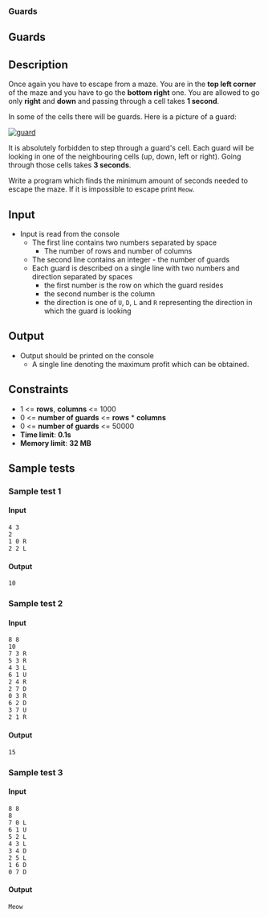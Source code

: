 <div class="page">

<div id="preview-page" class="preview-page" data-autorefresh-url="">

<div role="main" class="main-content">

<div class="container new-discussion-timeline experiment-repo-nav">

<div class="repository-content">

<div id="readme" class="readme boxed-group clearfix announce instapaper_body md">

### <span class="octicon octicon-book"></span>Guards

<article class="markdown-body entry-content" itemprop="text" id="grip-content">

# [<span aria-hidden="true" class="octicon octicon-link"></span>](#guards)Guards

## [<span aria-hidden="true" class="octicon octicon-link"></span>](#description)Description

Once again you have to escape from a maze. You are in the **top left corner** of the maze and you have to go the **bottom right** one. You are allowed to go only **right** and **down** and passing through a cell takes **1 second**.

In some of the cells there will be guards. Here is a picture of a guard:

[![guard](./imgs/cat.jpg)](https://www.youtube.com/watch?v=5dsGWM5XGdg)

It is absolutely forbidden to step through a guard's cell. Each guard will be looking in one of the neighbouring cells (up, down, left or right). Going through those cells takes **3 seconds**.

Write a program which finds the minimum amount of seconds needed to escape the maze. If it is impossible to escape print `Meow`.

## [<span aria-hidden="true" class="octicon octicon-link"></span>](#input)Input

*   Input is read from the console
    *   The first line contains two numbers separated by space
        *   The number of rows and number of columns
    *   The second line contains an integer - the number of guards
    *   Each guard is described on a single line with two numbers and direction separated by spaces
        *   the first number is the row on which the guard resides
        *   the second number is the column
        *   the direction is one of `U`, `D`, `L` and `R` representing the direction in which the guard is looking

## [<span aria-hidden="true" class="octicon octicon-link"></span>](#output)Output

*   Output should be printed on the console
    *   A single line denoting the maximum profit which can be obtained.

## [<span aria-hidden="true" class="octicon octicon-link"></span>](#constraints)Constraints

*   1 <= **rows**, **columns** <= 1000
*   0 <= **number of guards** <= **rows** * **columns**
*   0 <= **number of guards** <= 50000
*   **Time limit**: **0.1s**
*   **Memory limit**: **32 MB**

## [<span aria-hidden="true" class="octicon octicon-link"></span>](#sample-tests)Sample tests

### [<span aria-hidden="true" class="octicon octicon-link"></span>](#sample-test-1)Sample test 1

#### [<span aria-hidden="true" class="octicon octicon-link"></span>](#input-1)Input

    4 3
    2
    1 0 R
    2 2 L

#### [<span aria-hidden="true" class="octicon octicon-link"></span>](#output-1)Output

    10

### [<span aria-hidden="true" class="octicon octicon-link"></span>](#sample-test-2)Sample test 2

#### [<span aria-hidden="true" class="octicon octicon-link"></span>](#input-2)Input

    8 8
    10
    7 3 R
    5 3 R
    4 3 L
    6 1 U
    2 4 R
    2 7 D
    0 3 R
    6 2 D
    3 7 U
    2 1 R

#### [<span aria-hidden="true" class="octicon octicon-link"></span>](#output-2)Output

    15

### [<span aria-hidden="true" class="octicon octicon-link"></span>](#sample-test-3)Sample test 3

#### [<span aria-hidden="true" class="octicon octicon-link"></span>](#input-3)Input

    8 8
    8
    7 0 L
    6 1 U
    5 2 L
    4 3 L
    3 4 D
    2 5 L
    1 6 D
    0 7 D

#### [<span aria-hidden="true" class="octicon octicon-link"></span>](#output-3)Output

    Meow

</article>

</div>

</div>

</div>

</div>

</div>

</div>
